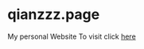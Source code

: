 # qianzzz.page
My personal Website
To visit click <a href="https://qianzzzzz.github.io/Mypage/">here</a>
